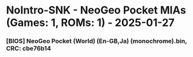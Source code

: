 # NoIntro-SNK - NeoGeo Pocket MIAs (Games: 1, ROMs: 1) - 2025-01-27
### [BIOS] NeoGeo Pocket (World) (En-GB,Ja) (monochrome).bin, CRC: cbe76b14
